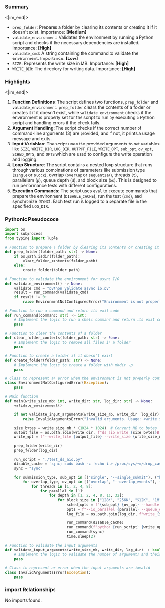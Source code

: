 

### Summary

<|im_end|>

* `prep_folder`: Prepares a folder by clearing its contents or creating it if it doesn't exist. Importance: **[Medium]**
* `validate_environment`: Validates the environment by running a Python script and checks if the necessary dependencies are installed. Importance: **[High]**
* `validate_cmd`: A string containing the command to validate the environment. Importance: **[Low]**
* `SIZE`: Represents the write size in MB. Importance: **[High]**
* `WRITE_DIR`: The directory for writing data. Importance: **[High]**

### Highlights

<|im_end|>

1. **Function Definitions**: The script defines two functions, `prep_folder` and `validate_environment`. `prep_folder` clears the contents of a folder or creates it if it doesn't exist, while `validate_environment` checks if the environment is properly set for the script to run by executing a Python script and handling errors if the check fails.
2. **Argument Handling**: The script checks if the correct number of command-line arguments (3) are provided, and if not, it prints a usage message and exits.
3. **Input Variables**: The script uses the provided arguments to set variables like `SIZE`, `WRITE_DIR`, `LOG_DIR`, `OUTPUT_FILE`, `WRITE_OPT`, `sub_opt`, `ov_opt`, `SCHED_OPTS`, and `OPTS` which are used to configure the write operation and logging.
4. **Loop Structure**: The script contains a nested loop structure that runs through various combinations of parameters like submission type (`single` or `block`), overlap (`overlap` or `sequential`), threads (`t`), parallelism (`p`), queue depth (`d`), and block size (`bs`). This is designed to run performance tests with different configurations.
5. **Execution Commands**: The script uses `eval` to execute commands that prepare the environment (`DISABLE_CACHE`), run the test (`cmd`), and synchronize (`SYNC`). Each test run is logged to a separate file in the specified `LOG_DIR`.

### Pythonic Pseudocode

```python
import os
import subprocess
from typing import Tuple

# Function to prepare a folder by clearing its contents or creating it
def prep_folder(folder_path: str) -> None:
    if os.path.isdir(folder_path):
        clear_folder_contents(folder_path)
    else:
        create_folder(folder_path)

# Function to validate the environment for async I/O
def validate_environment() -> None:
    validate_cmd = "python validate_async_io.py"
    result = run_command(validate_cmd)
    if result != 0:
        raise EnvironmentNotConfiguredError("Environment is not properly configured. Try: sudo apt-get install libaio-dev")

# Function to run a command and return its exit code
def run_command(command: str) -> int:
    # Implement the logic to run a shell command and return its exit code
    pass

# Function to clear the contents of a folder
def clear_folder_contents(folder_path: str) -> None:
    # Implement the logic to remove all files in a folder
    pass

# Function to create a folder if it doesn't exist
def create_folder(folder_path: str) -> None:
    # Implement the logic to create a folder with mkdir -p
    pass

# Class to represent an error when the environment is not properly configured
class EnvironmentNotConfiguredError(Exception):
    pass

# Main function
def main(write_size_mb: int, write_dir: str, log_dir: str) -> None:
    validate_environment()

    if not validate_input_arguments(write_size_mb, write_dir, log_dir):
        raise InvalidArgumentsError("Invalid arguments. Usage: <write size in MB> <write dir> <output log dir>")

    size_bytes = write_size_mb * (1024 * 1024)  # Convert MB to bytes
    output_file = os.path.join(write_dir, f"ds_aio_write_{size_bytes}B.pt")
    write_opt = f"--write_file {output_file} --write_size {write_size_mb}M"

    prep_folder(write_dir)
    prep_folder(log_dir)

    run_script = "./test_ds_aio.py"
    disable_cache = "sync; sudo bash -c 'echo 1 > /proc/sys/vm/drop_caches'"
    sync = "sync"

    for submission_type, sub_opt in [("single", "--single_submit"), ("block", "")]:
        for overlap_type, ov_opt in [("overlap", "--overlap_events"), ("sequential", "")]:
            for threads in [1, 2, 4, 8]:
                for parallel in [1]:
                    for depth in [1, 2, 4, 8, 16, 32]:
                        for block_size in ["128K", "256K", "512K", "1M"]:
                            sched_opts = f"{sub_opt} {ov_opt} --handle --threads {threads}"
                            opts = f"--io_parallel {parallel} --queue_depth {depth} --block_size {block_size}"
                            log_file = os.path.join(log_dir, f"write_{submission_type}_{overlap_type}_t{threads}_p{parallel}_d{depth}_bs{block_size}.txt")

                            run_command(disable_cache)
                            run_command(f"python {run_script} {write_opt} {opts} {sched_opts} &> {log_file}")
                            run_command(sync)
                            time.sleep(2)

# Function to validate the input arguments
def validate_input_arguments(write_size_mb, write_dir, log_dir) -> bool:
    # Implement the logic to validate the number of arguments and their types
    pass

# Class to represent an error when the input arguments are invalid
class InvalidArgumentsError(Exception):
    pass
```


### import Relationships

No imports found.